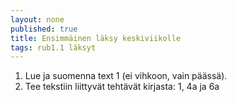 ```yaml
---
layout: none
published: true
title: Ensimmäinen läksy keskiviikolle
tags: rub1.1 läksyt
---
```

1. Lue ja suomenna text 1 (ei vihkoon, vain päässä).
2. Tee tekstiin liittyvät tehtävät kirjasta: 1, 4a ja 6a
